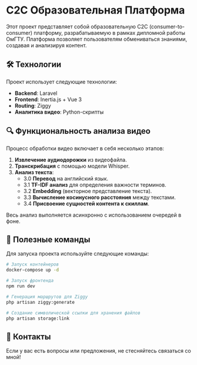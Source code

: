 # C2C Образовательная Платформа

Этот проект представляет собой образовательную C2C (consumer-to-consumer) платформу, разрабатываемую в рамках дипломной работы ОмГТУ. Платформа позволяет пользователям обмениваться знаниями, создавая и анализируя контент.

## 🛠️ Технологии

Проект использует следующие технологии:
- **Backend**: Laravel
- **Frontend**: Inertia.js + Vue 3
- **Routing**: Ziggy
- **Аналитика видео**: Python-скрипты

## 🔍 Функциональность анализа видео

Процесс обработки видео включает в себя несколько этапов:
1. **Извлечение аудиодорожки** из видеофайла.
2. **Транскрибация** с помощью модели Whisper.
3. **Анализ текста**:
    - 3.0 **Перевод** на английский язык.
    - 3.1 **TF-IDF анализ** для определения важности терминов.
    - 3.2 **Embedding** (векторное представление текста).
    - 3.3 **Вычисление косинусного расстояния** между текстами.
    - 3.4 **Присвоение сущностей контента к скиллам**.

Весь анализ выполняется асинхронно с использованием очередей в фоне.

## 🚀 Полезные команды

Для запуска проекта используйте следующие команды:
```sh
# Запуск контейнеров
docker-compose up -d

# Запуск фронтенда
npm run dev

# Генерация маршрутов для Ziggy
php artisan ziggy:generate

# Создание символической ссылки для хранения файлов
php artisan storage:link
```

## 📌 Контакты
Если у вас есть вопросы или предложения, не стесняйтесь связаться со мной!

